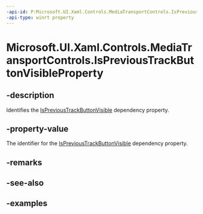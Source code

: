 ```yaml
---
-api-id: P:Microsoft.UI.Xaml.Controls.MediaTransportControls.IsPreviousTrackButtonVisibleProperty
-api-type: winrt property
---
```


# Microsoft.UI.Xaml.Controls.MediaTransportControls.IsPreviousTrackButtonVisibleProperty

<!--
public static Microsoft.UI.Xaml.DependencyProperty IsPreviousTrackButtonVisibleProperty { get; }
-->


## -description

Identifies the [IsPreviousTrackButtonVisible](mediatransportcontrols_isprevioustrackbuttonvisible.md) dependency property.

## -property-value

The identifier for the [IsPreviousTrackButtonVisible](mediatransportcontrols_isprevioustrackbuttonvisible.md) dependency property.

## -remarks

## -see-also

## -examples


